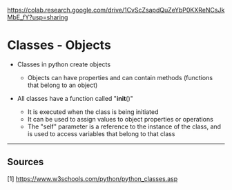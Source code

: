https://colab.research.google.com/drive/1CvScZsapdQuZeYbP0KXReNCsJkMbE_fY?usp=sharing

# Classes - Objects

- Classes in python create objects
    * Objects can have properties and can contain methods (functions that belong to an object)

- All classes have a function called "__init__()"
    * It is executed when the class is being initiated
    * It can be used to assign values to object properties or operations
    * The "self" parameter is a reference to the instance of the class, and is used to access variables that belong to that class
    
------------    
## Sources

[1] https://www.w3schools.com/python/python_classes.asp
